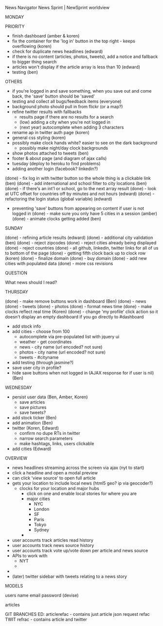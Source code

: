 News Navigator
News Sprint | NewSprint
worldview

MONDAY

PRIORITY

- finish dashboard (amber & koren)
- fix the container for the 'log in' button in the top right - keeps overflowing (koren)
- check for duplicate news headlines (edward)
- if there is no content (articles, photos, tweets), add a notice and fallback to bigger thing search
- articles won't display if the article array is less than 10 (edward)
- testing (ben)

OTHERS

  - if you're logged in and save something, when you save out and come back, the 'save' button should be 'saved'
- testing and collect all bugs/feedback items (everyone)
- background photo should pull in from flickr (or a map?)
- refine twitter results with fallbacks 
  - results page if there are no results for a search
  - (low) adding a city when you're not logged in
  - (next year) autocomplete when adding 3 characters
- rename ap in twitter auth page (koren)
- general css styling (koren)
- possibly make clock hands white? easier to see on the dark background
  - possibly make night/day clock backgrounds
- show photos attached to tweets (ben)
- footer & about page (and diagram of ajax calls)
- tuesday (deploy to heroku to find problems)
- adding another login (facebook? linkedin?)

(done) - fix log in with twitter button so the whole thing is a clickable link (ben)
(done) - add international and school filter to city locations (ben)
  (done) - if there's an int'l or school, go to the next array result
(done) - look at UTC offset for countries off by minutes and not hours (edward)
(done) - refactoring the login status (global variable) (edward)
  - preventing 'save' buttons from appearing on content if user is not logged in
(done) - make sure you only have 5 cities in a session (amber)
(done) - animate clocks getting added (ben)

SUNDAY

(done) - refining article results (edward)
(done) - additional city validation (ben)
  (done) - reject zipcodes
  (done) - reject cities already being displayed
  (done) - reject countries
(done) - all github, linkedin, twitter links for all of us to bottom of the page
(done) - getting fifth clock back up to clock row (koren)
(done) - finalize domain
(done) - buy domain
(done) - add new cities with populated data
(done) - more css revisions

QUESTION

What news should I read?

THURSDAY

(done) - make remove buttons work in dashboard (Ben)
  (done) - news
  (done) - tweets
  (done) - photos
(done) - format news time
(done) - make clocks reflect real time (Koren)
(done) - change 'my profile' click action so it doesn't display an empty dashboard if you go directly to #dashboard
- add stock info
- add cities - choose from 100 
  - autocomplete via pre-populated list with jquery ui
  - weather - get coordinates
  - news - city name (url encoded? not sure)
  - photos - city name (url encoded? not sure)
  - tweets - #cityname 
- add testing (through jasmine?)
- save user city in profile?
- hide save buttons when not logged in (AJAX response for if user is nil) (Ben)

WEDNESDAY

- persist user data (Ben, Amber, Koren)
  - save articles
  - save pictures
  - save tweets?
- add stock ticker (Ben)
- add animation (Ben)
- twitter (Koren, Edward)
  - confirm no dupe RTs in twitter
  - narrow search parameters
  - make hashtags, links, users clickable
- add cities (Edward)


OVERVIEW

  - news headlines streaming across the screen via ajax (nyt to start)
  - click a headline and open a modal preview
  - can click 'view source' to open full article
  - gets your location to include local news (html5 geo? ip via geocoder?)
    - clocks for your location and major hubs
      - click on one and enable local stories for where you are
      - major cities
        - NYC
        - London
        - SF
        - Paris
        - Tokyo
        - Sydney
      - 
  - user accounts track articles read history
  - user accounts track news source history
  - user accounts track vote up/vote down per article and news source
  - APIs to work with
    - NYT
    - 
  - 
  - (later) twitter sidebar with tweets relating to a news story

MODELS

  users
    name
    email
    password (devise)


  articles

  GIT BRANCHES
    ED:
      articlerefac - contains just article json request refac 
      TWIT refrac - contains article and twitter


